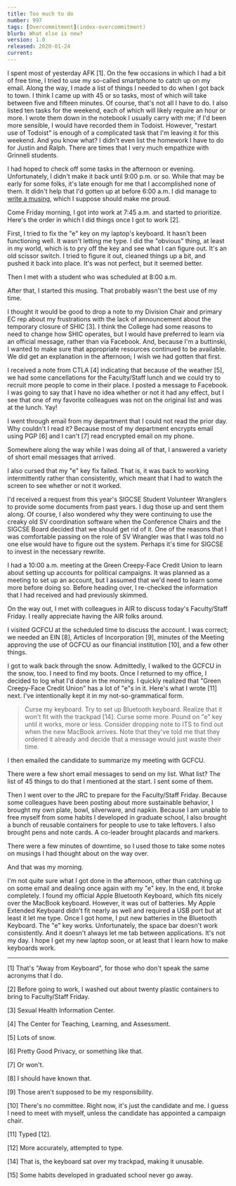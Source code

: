 ```yaml
---
title: Too much to do
number: 997
tags: [Overcommitment](index-overcommitment)
blurb: What else is new?
version: 1.0
released: 2020-01-24 
current:
---
```

I spent most of yesterday AFK [1].  On the few occasions in which
I had a bit of free time, I tried to use my so-called smartphone
to catch up on my email.  Along the way, I made a list of things I
needed to do when I got back to town.  I think I came up with 45
or so tasks, most of which will take between five and fifteen minutes.
Of course, that's not all I have to do.  I also listed ten tasks
for the weekend, each of which will likely require an hour or more.
I wrote them down in the notebook I usually carry with me; if I'd
been more sensible, I would have recorded them in Todoist.  However,
"restart use of Todoist" is enough of a complicated task that I'm
leaving it for this weekend.  And you know what?  I didn't even list
the homework I have to do for Justin and Ralph.  There are times that
I very much empathize with Grinnell students.

I had hoped to check off some tasks in the afternoon or evening.
Unfortunately, I didn't make it back until 9:00 p.m. or so.  While
that may be early for some folks, it's late enough for me that I
accomplished none of them.  It didn't help that I'd gotten up at
before 6:00 a.m.  I did manage to [write a
musing](faculty-chair-2020-01-23), which I suppose should make me
proud.

Come Friday morning, I got into work at 7:45 a.m. and started to
prioritize.  Here's the order in which I did things once I got to
work [2].

First, I tried to fix the "e" key on my laptop's keyboard.  It
hasn't been functioning well.  It wasn't letting me type.  I did
the "obvious" thing, at least in my world, which is to pry off the
key and see what I can figure out.  It's an old scissor switch.  I
tried to figure it out, cleaned things up a bit, and pushed it back
into place.  It's was not perfect, but it seemed better.

Then I met with a student who was scheduled at 8:00 a.m.

After that, I started this musing.  That probably wasn't the best
use of my time.

I thought it would be good to drop a note to my Division Chair and
primary EC rep about my frustrations with the lack of announcement
about the temporary closure of SHIC [3].  I think the College had some
reasons to need to change how SHIC operates, but I would have preferred
to learn via an official message, rather than via Facebook.  And,
because I'm a buttinski, I wanted to make sure that appropriate resources
continued to be available.  We did get an explanation in the afternoon;
I wish we had gotten that first.

I received a note from CTLA [4] indicating that because of the
weather [5], we had some cancellations for the Faculty/Staff lunch
and we could try to recruit more people to come in their place.  I
posted a message to Facebook.  I was going to say that I have no
idea whether or not it had any effect, but I see that one of my
favorite colleagues was not on the original list and was at the
lunch.  Yay!

I went through email from my department that I could not read the prior
day.  Why couldn't I read it?  Because most of my department encrypts
email using PGP [6] and I can't [7] read encrypted email on my phone.

Somewhere along the way while I was doing all of that, I answered a variety
of short email messages that arrived.

I also cursed that my "e" key fix failed.  That is, it was back to
working intermittently rather than consistently, which meant that
I had to watch the screen to see whether or not it worked.

I'd received a request from this year's SIGCSE Student Volunteer
Wranglers to provide some documents from past years.  I dug those
up and sent them along.  Of course, I also wondered why they were
continuing to use the creaky old SV coordination software when the
Conference Chairs and the SIGCSE Board decided that we should get
rid of it. One of the reasons that I was comfortable passing on the
role of SV Wrangler was that I was told no one else would have to
figure out the system.  Perhaps it's time for SIGCSE to invest in the
necessary rewrite.

I had a 10:00 a.m. meeting at the Green Creepy-Face Credit Union
to learn about setting up accounts for political campaigns.  It
was planned as a meeting to set up an account, but I assumed that
we'd need to learn some more before doing so.  Before heading over,
I re-checked the information that I had received and had previously
skimmed.

On the way out, I met with colleagues in AIR to discuss today's
Faculty/Staff Friday.  I really appreciate having the AIR folks
around.

I visited GCFCU at the scheduled time to discuss the account. I was
correct; we needed an EIN [8], Articles of Incorporation [9], minutes
of the Meeting approving the use of GCFCU as our financial institution
[10], and a few other things.

I got to walk back through the snow.  Admittedly, I walked to the
GCFCU in the snow, too.  I need to find my boots.  Once I returned
to my office, I decided to log what I'd done in the morning.  I quickly
realized that "Green Creepy-Face Credit Union" has a lot of "e"s
in it.  Here's what I wrote [11] next.  I've intentionally kept it
in my not-so-grammatical form.

> Curse my keyboard.  Try to set up Bluetooth keyboard.  Realize
that it won't fit with the trackpad [14].  Curse some more.  Pound
on "e" key until it works, more or less.  Consider dropping note
to ITS to find out when the new MacBook arrives.  Note that they've
told me that they ordered it already and decide that a message would
just waste their time.

I then emailed the candidate to summarize my meeting with GCFCU.

There were a few short email messages to send on my list.  What
list?  The list of 45 things to do that I mentioned at the start.
I sent some of them.

Then I went over to the JRC to prepare for the Faculty/Staff Friday.
Because some colleagues have been posting about more sustainable
behavior, I brought my own plate, bowl, silverware, and napkin.
Because I am unable to free myself from some habits I developed in
graduate school, I also brought a bunch of reusable containers for
people to use to take leftovers.  I also brought pens and note cards.
A co-leader brought placards and markers.

There were a few minutes of downtime, so I used those to take some
notes on musings I had thought about on the way over.

And that was my morning.  

I'm not quite sure what I got done in the afternoon, other than
catching up on some email and dealing once again with my "e" key.
In the end, it broke completely.  I found my official Apple Bluetooth
Keyboard, which fits nicely over the MacBook keyboard.  However,
it was out of batteries.  My Apple Extended Keyboard didn't fit
nearly as well and required a USB port but at least it let me type.
Once I got home, I put new batteries in the Bluetooth Keyboard.
The "e" key works.  Unfortunately, the space bar doesn't work
consistently.  And it doesn't always let me tab between applications.
It's not my day.  I hope I get my new laptop soon, or at least that
I learn how to make keyboards work.

---

[1] That's "Away from Keyboard", for those who don't speak the same
acronyms that I do.

[2] Before going to work, I washed out about twenty plastic containers
to bring to Faculty/Staff Friday.

[3] Sexual Health Information Center.

[4] The Center for Teaching, Learning, and Assessment.

[5] Lots of snow.

[6] Pretty Good Privacy, or something like that.

[7] Or won't.

[8] I should have known that.

[9] Those aren't supposed to be my responsibility.

[10] There's no committee.  Right now, it's just the candidate and me.
I guess I need to meet with myself, unless the candidate has appointed
a campaign chair.

[11] Typed [12].

[12] More accurately, attempted to type.

[14] That is, the keyboard sat over my trackpad, making it unusable.

[15] Some habits developed in graduated school never go away.
